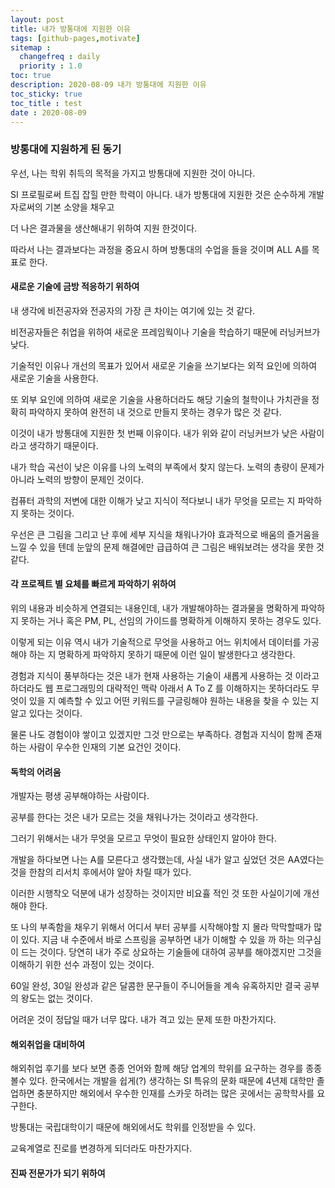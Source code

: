 ```yaml
---
layout: post
title: 내가 방통대에 지원한 이유
tags: [github-pages,motivate]
sitemap :
  changefreq : daily
  priority : 1.0    
toc: true
description: 2020-08-09 내가 방통대에 지원한 이유
toc_sticky: true    
toc_title : test    
date : 2020-08-09
---           
```


### 방통대에 지원하게 된 동기

우선, 나는 학위 취득의 목적을 가지고 방통대에 지원한 것이 아니다. 

SI 프로필로써 트집 잡힐 만한 학력이 아니다. 내가 방통대에 지원한 것은 순수하게 개발자로써의 기본 소양을 채우고

더 나은 결과물을 생산해내기 위하여 지원 한것이다.

따라서 나는 결과보다는 과정을 중요시 하며 방통대의 수업을 들을 것이며 ALL A를 목표로 한다.

#### 새로운 기술에 금방 적응하기 위하여

내 생각에 비전공자와 전공자의 가장 큰 차이는 여기에 있는 것 같다. 

비전공자들은 취업을 위하여 새로운 프레임웍이나 기술을 학습하기 때문에 러닝커브가 낮다. 

기술적인 이유나 개선의 목표가 있어서 새로운 기술을 쓰기보다는 외적 요인에 의하여 새로운 기술을 사용한다.

또 외부 요인에 의하여 새로운 기술을 사용하더라도 해당 기술의 철학이나 가치관을 정확히 파악하지 못하여 완전히 내 것으로 만들지 못하는 경우가 많은 것 같다.

이것이 내가 방통대에 지원한 첫 번째 이유이다. 내가 위와 같이 러닝커브가 낮은 사람이라고 생각하기 때문이다.

내가 학습 곡선이 낮은 이유를 나의 노력의 부족에서 찾지 않는다. 노력의 총량이 문제가 아니라 노력의 방향이 문제인 것이다. 

컴퓨터 과학의 저변에 대한 이해가 낮고 지식이 적다보니 내가 무엇을 모르는 지 파악하지 못하는 것이다. 

우선은 큰 그림을 그리고 난 후에 세부 지식을 채워나가야 효과적으로 배움의 즐거움을 느낄 수 있을 텐데 눈앞의 문제 해결에만 급급하여 큰 그림은 배워보려는 생각을 못한 것 같다.

#### 각 프로젝트 별 요체를 빠르게 파악하기 위하여
위의 내용과 비슷하게 연결되는 내용인데, 내가 개발해야하는 결과물을 명확하게 파악하지 못하는 거나 혹은 PM, PL, 선임의 가이드를 명확하게 이해하지 못하는 경우도 있다. 

이렇게 되는 이유 역시 내가 기술적으로 무엇을 사용하고 어느 위치에서 데이터를 가공해야 하는 지 명확하게 파악하지 못하기 때문에 이런 일이 발생한다고 생각한다.

경험과 지식이 풍부하다는 것은 내가 현재 사용하는 기술이 새롭게 사용하는 것 이라고 하더라도 웹 프로그래밍의 대략적인 맥락 아래서 A To Z 를 이해하지는 못하더라도 무엇이 있을 지 예측할 수 있고 어떤 키워드를 구글링해야 원하는 내용을 찾을 수 있는 지 알고 있다는 것이다.

물론 나도 경험이야 쌓이고 있겠지만 그것 만으로는 부족하다. 경험과 지식이 함께 존재하는 사람이 우수한 인재의 기본 요건인 것이다.

#### 독학의 어려움
개발자는 평생 공부해야하는 사람이다. 

공부를 한다는 것은 내가 모르는 것을 채워나가는 것이라고 생각한다. 

그러기 위해서는 내가 무엇을 모르고 무엇이 필요한 상태인지 알아야 한다. 

개발을 하다보면 나는 A를 모른다고 생각했는데, 사실 내가 알고 싶었던 것은 AA였다는 것을 한참의 리서치 후에서야 알아 차릴 때가 있다.

이러한 시행착오 덕분에 내가 성장하는 것이지만 비요휼 적인 것 또한 사실이기에 개선해야 한다.

또 나의 부족함을 채우기 위해서 어디서 부터 공부를 시작해야할 지 몰라 막막할때가 많이 있다. 지금 내 수준에서 바로 스프링을 공부하면 내가 이해할 수 있을 까 하는 의구심이 드는 것이다. 당연히 내가 주로 상요하는 기술들에 대하여 공부를 해야겠지만 그것을 이해하기 위한 선수 과정이 있는 것이다. 

60일 완성, 30일 완성과 같은 달콤한 문구들이 주니어들을 계속 유혹하지만 결국 공부의 왕도는 없는 것이다.

어려운 것이 정답일 때가 너무 많다. 내가 격고 있는 문제 또한 마찬가지다.

#### 해외취업을 대비하여
해외취업 후기를 보다 보면 종종 언어와 함께 해당 업계의 학위를 요구하는 경우를 종종 볼수 있다. 한국에서는 개발을 쉽게(?) 생각하는 SI 특유의 문화 때문에 4년제 대학만 졸업하면 충분하지만 해외에서 우수한 인재를 스카웃 하려는 많은 곳에서는 공학학사를 요구한다.

방통대는 국립대학이기 때문에 해외에서도 학위를 인정받을 수 있다.

교육계열로 진로를 변경하게 되더라도 마찬가지다. 


#### 진짜 전문가가 되기 위하여



